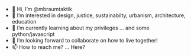 - 👋 Hi, I’m @mbraumtaktik
- 👀 I’m interested in design, justice, sustainabilty, urbanism, architecture, education
- 🌱 I’m currently learning about my privileges ... and some python/javascript
- 💞️ I’m looking forward to collaborate on how to live together!
- 📫 How to reach me? ... Here?

